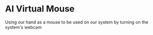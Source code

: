 # AI Virtual Mouse

Using our hand as a mouse to be used on our system by turning on the system's webcam
